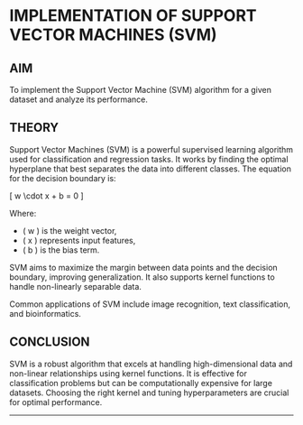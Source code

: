 # IMPLEMENTATION OF SUPPORT VECTOR MACHINES (SVM)

## AIM

To implement the Support Vector Machine (SVM) algorithm for a given dataset and analyze its performance.

## THEORY

Support Vector Machines (SVM) is a powerful supervised learning algorithm used for classification and regression tasks. It works by finding the optimal hyperplane that best separates the data into different classes. The equation for the decision boundary is:

\[ w \cdot x + b = 0 \]

Where:
- \( w \) is the weight vector,
- \( x \) represents input features,
- \( b \) is the bias term.

SVM aims to maximize the margin between data points and the decision boundary, improving generalization. It also supports kernel functions to handle non-linearly separable data.

Common applications of SVM include image recognition, text classification, and bioinformatics.

## CONCLUSION

SVM is a robust algorithm that excels at handling high-dimensional data and non-linear relationships using kernel functions. It is effective for classification problems but can be computationally expensive for large datasets. Choosing the right kernel and tuning hyperparameters are crucial for optimal performance.

---

